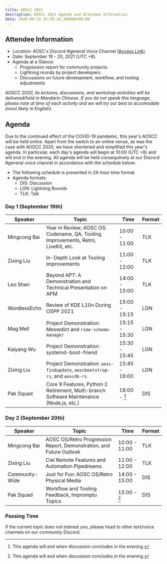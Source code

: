```yaml
---
title: AOSCC 2021
description: AOSCC 2021 Agenda and Attendee Information
date: 2020-09-14 23:38:16.388000+00:00
---
```


## Attendee Information

- Location: AOSC's Discord #general Voice Channel ([Access Link](https://discord.gg/VYPHgt9)).
- Date: September 19 - 20, 2021 (UTC +8).
- Agenda at a Glance:
	- Progression report for community projects.
	- Lightning rounds by project developers.
	- Discussions on future development, workflow, and tooling adjustments

*AOSCC 2020, its lectures, discussions, and workshop activities will be delivered/held in Mandarin Chinese. If you do not speak this language, please note at time of each activity and we will try our best to accomodate (most likely in English).*

## Agenda

Due to the continued effect of the COVID-19 pandemic, this year's AOSCC will be held online. Apart from the switch to an online venue, as was the case with AOSCC 2020, we have shortened and simplified this year's agenda. In particular, each day's agenda will begin at 10:00 (UTC +8) and will end in the evening. All agenda will be held consequtively at our Discord #general voice channel in accordance with the schedule below:

- The following schedule is presented in 24-hour time format.
- Agenda formats:
	- DIS: Discussion
	- LGN: Lightning Rounds
	- TLK: Talk

### Day 1 (September 19th) 

| Speaker           | Topic                                                                                    | Time          | Format |
|-------------------|------------------------------------------------------------------------------------------|---------------|--------|
| Mingcong Bai      | Year in Review; AOSC OS: Codename, QA, Tooling Improvements, Retro, LiveKit, etc.        | 10:00 - 11:00 | TLK    |
| Zixing Liu        | In-Depth Look at Tooling Improvements                                                    | 11:00 - 12:00 | TLK    |
| Leo Shen          | Beyond APT: A Demonstration and Technical Presentation on APM                            | 14:00 - 15:00 | TLK    |
| WordlessEcho      | Review of KDE L10n During OSPP 2021                                                      | 15:00 - 15:15 | LGN    |
| Mag Mell          | Project Demonstration: Meowdict and `rime-schema-manager`                                | 15:15 - 15:30 | LGN    |
| Kaiyang Wu        | Project Demonstration: systemd-boot-friend                                               | 15:30 - 15:45 | LGN    |
| Zixing Liu        | Project Demonstration: `aosc-findupdate`, `aoscbootstrap-rs`, and `aoscdk-rs`            | 15:45 - 16:00 | LGN    |
| Pak Squad         | Core 9 Features, Python 2 Retirement, Multi-branch Software Maintenance (Node.js, etc.)  | 16:00 - [^1]  | DIS    |

[^1]: This agenda will end when discussion concludes in the evening.

### Day 2 (September 20th)

| Speaker           | Topic                                                                                | Time          | Format |
|-------------------|--------------------------------------------------------------------------------------|---------------|--------|
| Mingcong Bai      | AOSC OS/Retro Progression Report, Demonstration, and Future Outlook                  | 10:00 - 11:00 | TLK    |
| Zixing Liu        | Ciel Remote Features and Automation Pipedreams                                       | 11:00 - 12:00 | TLK    |
| Community-Wide    | Just for Fun: AOSC OS/Retro Physical Media                                           | 14:00 - 15:00 | DIS    |
| Pak Squad         | Workflow and Tooling Feedback, Impromptu Topics                                      | 15:00 - [^2]  | DIS    |

[^2]: This agenda will end when discussion concludes in the evening.

### Passing Time

If the current topic does not interest you, please head to other text/voice channels on our community Discord.
